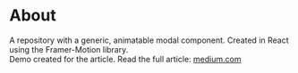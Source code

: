 # About

A repository with a generic, animatable modal component. Created in React using the Framer-Motion library. <br>
Demo created for the article. Read the full article: [medium.com](https://medium.com/@michu2k/animated-modal-component-with-framer-motion-174cde5844f8)

